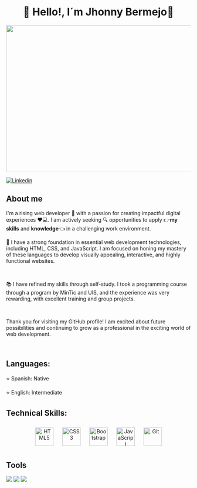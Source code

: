 <div align="center">
<h1 align="center">👋 Hello!, I´m <b>Jhonny Bermejo</b>👋</h1>
  <div>
    <img src="https://blogger.googleusercontent.com/img/b/R29vZ2xl/AVvXsEjJdxUZuVGUDgZDxF9klTJ7OfmRHissU05NtUT4nOoHm1D3iamuHi5U414eaV216vdvCEcnuPJS3ojVPjwBuLWsG__0Wpx8TjjqoRg9M2RzGpIg-fBRghRCHU4unOV8je0iYQz3DYUkusQ8cIaUbLxlyfVXt7E2464aZNWdbceal6Fon-YI7Y0CrKlj/w640-h360/img.png" width="900px" height="400px">
</div>
</div>


[![Linkedin](https://img.shields.io/badge/-LinkedIn-blue?style=flat&logo=Linkedin&logoColor=white)](www.linkedin.com/in/jhonnybm)


<section>
  <h2>About me</h2>
  <p> I'm a rising web developer 🐾 with a passion for creating impactful digital experiences ❤️💻. I am actively seeking 🔍 opportunities to apply 👉<b>my skills</b> and <b>knowledge</b>👈 in a challenging work environment.</p>
  <p>💼 I have a strong foundation in essential web development technologies, including HTML, CSS, and JavaScript. I am focused on honing my mastery of these languages to develop visually appealing, interactive, and   highly functional websites.</p>
  <br>
  <p>📚 I have refined my skills through self-study. I took a programming course through a program by MinTic and UIS, and the experience was very rewarding, with excellent training and group projects.</p>
  <br>
  <p>Thank you for visiting my GitHub profile! I am excited about future possibilities and continuing to grow as a professional in the exciting world of web development.</p>
  <br>  
</section>
<section>
  <h2>Languages:</h2>
   <p>⭐ Spanish: Native</p>
   <p>⭐ English: Intermediate</p>
</section>
<section>
  <h2>Technical Skills:</h2>
  <div align="center">  
      <a href="https://en.wikipedia.org/wiki/HTML5" target="_blank"><img style="margin: 10px" src="https://profilinator.rishav.dev/skills-assets/html5-original-wordmark.svg" alt="HTML5" height="50" /></a>  
      <a href="https://www.w3schools.com/css/" target="_blank"><img style="margin: 10px" src="https://profilinator.rishav.dev/skills-assets/css3-original-wordmark.svg" alt="CSS3" height="50" /></a>  
      <a href="https://getbootstrap.com/docs/3.4/javascript/" target="_blank"><img style="margin: 10px" src="https://profilinator.rishav.dev/skills-assets/bootstrap-plain.svg" alt="Bootstrap" height="50" /></a>  
      <a href="https://www.javascript.com/" target="_blank"><img style="margin: 10px" src="https://profilinator.rishav.dev/skills-assets/javascript-original.svg" alt="JavaScript" height="50" /></a> 
      <a href="https://github.com/" target="_blank"><img style="margin: 10px" src="https://profilinator.rishav.dev/skills-assets/git-scm-icon.svg" alt="Git" height="50" /></a>  
</div>
</section>
<section>
  <h2>Tools</h2>
  <img src="http://img.shields.io/badge/-Git-F1502F?style=flat&logo=git&logoColor=FFFFFF">
  <img src="http://img.shields.io/badge/-Github-000000?style=flat&logo=github&logoColor=FFFFFF">
  <img src="http://img.shields.io/badge/-VS%20Code-007ACC?style=flat&logo=visual%20studio%20code&logoColor=white">
</section>



